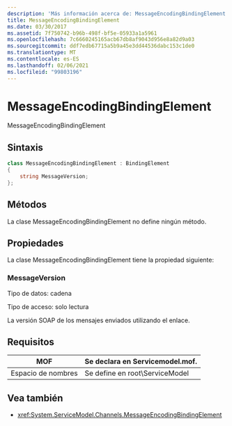 ```yaml
---
description: 'Más información acerca de: MessageEncodingBindingElement'
title: MessageEncodingBindingElement
ms.date: 03/30/2017
ms.assetid: 7f750742-b96b-498f-bf5e-05933a1a5961
ms.openlocfilehash: 7c6660245165acb67db8af9043d956e8a82d9a03
ms.sourcegitcommit: ddf7edb67715a5b9a45e3dd44536dabc153c1de0
ms.translationtype: MT
ms.contentlocale: es-ES
ms.lasthandoff: 02/06/2021
ms.locfileid: "99803196"
---
```

# <a name="messageencodingbindingelement"></a>MessageEncodingBindingElement

MessageEncodingBindingElement

## <a name="syntax"></a>Sintaxis

```csharp
class MessageEncodingBindingElement : BindingElement
{
    string MessageVersion;
};
```

## <a name="methods"></a>Métodos

La clase MessageEncodingBindingElement no define ningún método.

## <a name="properties"></a>Propiedades

La clase MessageEncodingBindingElement tiene la propiedad siguiente:

### <a name="messageversion"></a>MessageVersion

Tipo de datos: cadena

Tipo de acceso: solo lectura

La versión SOAP de los mensajes enviados utilizando el enlace.

## <a name="requirements"></a>Requisitos

|MOF|Se declara en Servicemodel.mof.|
|---------|-----------------------------------|
|Espacio de nombres|Se define en root\ServiceModel|

## <a name="see-also"></a>Vea también

- <xref:System.ServiceModel.Channels.MessageEncodingBindingElement>
